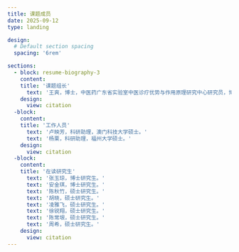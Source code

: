 ```yaml
---
title: 课题成员
date: 2025-09-12
type: landing

design:
  # Default section spacing
  spacing: '6rem'  

sections:
  - block: resume-biography-3
    content:
    title: '课题组长'
      text: '王爽，博士，中医药广东省实验室中医诊疗优势与作用原理研究中心研究员，博士生导师，主要应用物理学、生物学等学科优势技术探索关键生命过程机制和中医药作用原理，以第一/通讯作者（含共同）发表Nature Communications, PNAS, Nucleic Acids Research等论文19篇，主持国家自然科学基金等项目6项。'      
    design:
      view: citation
  -block:    
    content:
    title: '工作人员'
      text: '卢映芳，科研助理，澳门科技大学硕士。'
      text: '杨栗，科研助理，福州大学硕士。'   
    design:
      view: citation
  -block:    
    content:
    title: '在读研究生'
      text: '张玉琼，博士研究生。'
      text: '安金琪，博士研究生。'
      text: '陈秋竹，硕士研究生。'
      text: '胡晓，硕士研究生。'
      text: '凌雅飞，硕士研究生。'
      text: '徐锐翔，硕士研究生。'
      text: '陈常垠，硕士研究生。'
      text: '周希，硕士研究生。'   
    design:
      view: citation
---
```


<!--more-->
